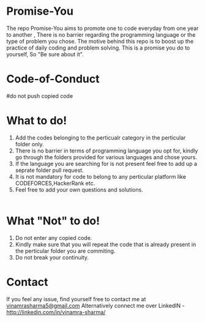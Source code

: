 # Promise-You
The repo Promise-You aims to promote one to code everyday from one year to another , There is no barrier regarding the programming language or the type of problem you chose. The motive behind this repo is to boost up the practice of daily coding and problem solving. This is a promise you do to yourself, So "Be sure about it".

# Code-of-Conduct
#do not push copied code

# What to do!
1. Add the codes belonging to the perticualr category in the perticular folder only.<br>
2. There is no barrier in terms of programming language you opt for, kindly go through the folders provided for various languages and chose yours.<br>
3. If the language you are searching for is not present feel free to add up a seprate folder pull request.<br>
4. It is not mandatory for code to belong to any perticular platform like CODEFORCES,HackerRank etc. <br>
5. Feel free to add your own questions and solutions.<br><br>
  
# What "Not" to do!
1. Do not enter any copied code.<br>
2. Kindly make sure that you will repeat the code that is already present in the perticular folder you are commiting.<br>
3. Do not break your continuity. <br>
  
 # Contact
 If you feel any issue, find yourself free to contact me at vinamrasharma5@gmail.com
 Alternatively connect me over LinkedIN - http://linkedin.com/in/vinamra-sharma/
 
 
 
 
